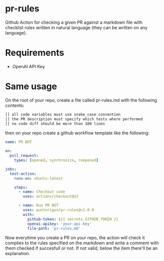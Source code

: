 # pr-rules
Github Action for checking a given PR against a markdown file with checklist rules written in natural language (they can be written on any language).

# Requirements
- OpenAI API Key

# Same usage
On the root of your repo, create a file called pr-rules.md with the following contents:

```md
[] all code variables must use snake_case convention
[] the PR description must specify which tests where performed
[] no code diff should be more than 100 lines 
```

then on your repo create a github workflow template like the following:

```yml
name: PR BOT

on:
  pull_request:
    types: [opened, synchronize, reopened]

jobs:
  test-action:
    runs-on: ubuntu-latest

    steps:
      - name: Checkout code
        uses: actions/checkout@v2

      - name: Run PR BOT
        uses: puntorigen/pr-rules@v1.0.0
        with:
          github-token: ${{ secrets.GITHUB_TOKEN }}
          openai-apikey: 'your-api-key'
          file-path: 'pr-rules.md'

```

Now everytime you create a PR on your repo, the action will check it complies to the rules specified on the markdown and write a comment with them checked if succesfull or not. If not valid, below the item there'll be an explanation.